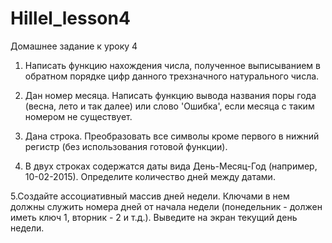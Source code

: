 # Hillel_lesson4
Домашнее задание к уроку 4

1. Написать функцию нахождения  числа, полученное выписыванием в обратном порядке цифр данного трехзначного натурального числа.

2. Дан номер месяца. Написать функцию вывода названия поры года (весна, лето и так далее) или слово 'Ошибка', если месяца с таким номером не существует.

3. Дана строка. Преобразовать все символы кроме первого в нижний регистр (без использования готовой функции).

4. В двух строках содержатся даты вида День-Месяц-Год (например, 10-02-2015). Определите количество дней между датами.

5.Создайте ассоциативный массив дней недели. Ключами в нем должны служить номера дней от начала недели (понедельник - должен иметь ключ 1, вторник - 2 и т.д.). Выведите на экран текущий день недели. 
